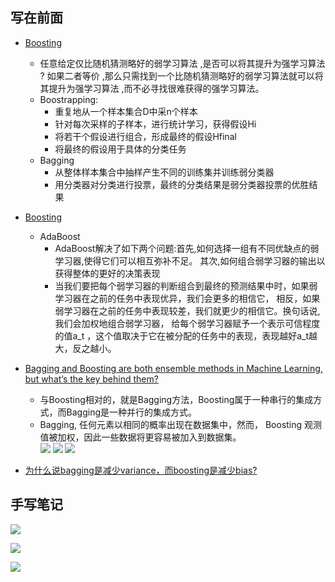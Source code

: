 ## 写在前面* [Boosting](https://blog.csdn.net/xiaohukun/article/details/78189281)    * 任意给定仅比随机猜测略好的弱学习算法 ,是否可以将其提升为强学习算法 ?     如果二者等价 ,那么只需找到一个比随机猜测略好的弱学习算法就可以将其提升为强学习算法 ,而不必寻找很难获得的强学习算法。    * Boostrapping:        * 重复地从一个样本集合D中采n个样本        * 针对每次采样的子样本，进行统计学习，获得假设Hi        * 将若干个假设进行组合，形成最终的假设Hfinal        * 将最终的假设用于具体的分类任务    * Bagging        * 从整体样本集合中抽样产生不同的训练集并训练弱分类器        * 用分类器对分类进行投票，最终的分类结果是弱分类器投票的优胜结果* [Boosting](https://zhuanlan.zhihu.com/p/26215100)    * AdaBoost        * AdaBoost解决了如下两个问题:首先,如何选择一组有不同优缺点的弱学习器,使得它们可以相互弥补不足。        其次,如何组合弱学习器的输出以获得整体的更好的决策表现        * 当我们要把每个弱学习器的判断组合到最终的预测结果中时，如果弱学习器在之前的任务中表现优异，我们会更多的相信它，        相反，如果弱学习器在之前的任务中表现较差，我们就更少的相信它。换句话说,我们会加权地组合弱学习器，        给每个弱学习器赋予一个表示可信程度的值a_t ，这个值取决于它在被分配的任务中的表现，表现越好a_t越大，反之越小。* [Bagging and Boosting are both ensemble methods in Machine Learning, but what’s the key behind them?](https://quantdare.com/what-is-the-difference-between-bagging-and-boosting/)    * 与Boosting相对的，就是Bagging方法，Boosting属于一种串行的集成方式，而Bagging是一种并行的集成方式。    * Bagging, 任何元素以相同的概率出现在数据集中，然而， Boosting 观测值被加权，因此一些数据将更容易被加入到数据集。 \    ![](readme/集成学习_01.jpg)    ![](readme/集成学习_02.jpg)    ![](readme/集成学习_03.jpg)* [为什么说bagging是减少variance，而boosting是减少bias?](https://www.zhihu.com/question/26760839)              ## 手写笔记![](readme/集成学习_01.jpg)![](readme/集成学习_02.jpg)![](readme/集成学习_03.jpg)